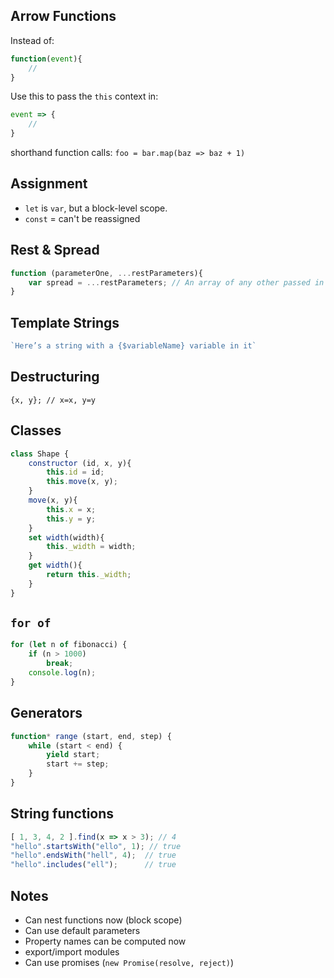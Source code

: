 ## Arrow Functions
Instead of:

```js
function(event){
    //
}
```

Use this to pass the `this` context in:

```js
event => {
    //
}
```

shorthand function calls: `foo = bar.map(baz => baz + 1)`

## Assignment

* `let` is `var`, but a block-level scope.
* `const` = can't be reassigned

## Rest & Spread

```js
function (parameterOne, ...restParameters){
    var spread = ...restParameters; // An array of any other passed in parameters
}
```

## Template Strings

```js
`Here’s a string with a {$variableName} variable in it`
```

## Destructuring

`{x, y}; // x=x, y=y`

## Classes

```js
class Shape {
    constructor (id, x, y){
        this.id = id;
        this.move(x, y);
    }
    move(x, y){
        this.x = x;
        this.y = y;
    }
    set width(width){
        this._width = width;
    }
    get width(){
        return this._width;
    }
}
```

## `for of`

```js
for (let n of fibonacci) {
    if (n > 1000)
        break;
    console.log(n);
}
```

## Generators

```js
function* range (start, end, step) {
    while (start < end) {
        yield start;
        start += step;
    }
}
```

## String functions

```js
[ 1, 3, 4, 2 ].find(x => x > 3); // 4
"hello".startsWith("ello", 1); // true
"hello".endsWith("hell", 4);  // true
"hello".includes("ell");      // true
```

## Notes

* Can nest functions now (block scope)
* Can use default parameters
* Property names can be computed now
* export/import modules
* Can use promises (`new Promise(resolve, reject)`)
